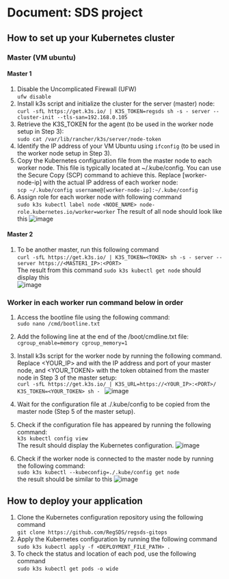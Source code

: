# Document: SDS project
## How to set up your Kubernetes cluster
### Master (VM ubuntu)
#### Master 1
1. Disable the Uncomplicated Firewall (UFW)  
	``ufw disable``
2. Install k3s script and initialize the cluster for the server (master) node:  
  ``curl -sfL https://get.k3s.io/ | K3S_TOKEN=regsds sh -s - server --cluster-init --tls-san=192.168.0.105 ``
3. Retrieve the K3S_TOKEN for the agent (to be used in the worker node setup in Step 3):  
``sudo cat /var/lib/rancher/k3s/server/node-token``
4. Identify the IP address of your VM Ubuntu using ``ifconfig`` (to be used in the worker node setup in Step 3).
5. Copy the Kubernetes configuration file from the master node to each worker node. This file is typically located at ~/.kube/config. You can use the Secure Copy (SCP) command to achieve this. Replace [worker-node-ip] with the actual IP address of each worker node:  
``scp ~/.kube/config username@[worker-node-ip]:~/.kube/config``
6. Assign role for each worker node with following command  
``sudo k3s kubectl label node <NODE_NAME> node-role.kubernetes.io/worker=worker``
The result of all node should look like this
![image](https://github.com/RegSDS/regsds-gitops/assets/77723734/27e554ee-b2bc-469b-8ced-70a2397ae02b)

#### Master 2 
1. To be another master, run this following command  
``curl -sfL https://get.k3s.io/ | K3S_TOKEN=<TOKEN> sh -s - server --server https://<MASTER1_IP>:<PORT>``  
The result from this command ``sudo k3s kubectl get node``  should display this  
![image](https://github.com/RegSDS/regsds-gitops/assets/77723734/6e01ee98-261f-43c3-856e-41408f8a7ffb)


### Worker in each worker run command below in order
1. Access the bootline file using the following command:  
``sudo nano /cmd/bootline.txt``
2. Add the following line at the end of the /boot/cmdline.txt file:  
``cgroup_enable=memory cgroup_memory=1``   
3. Install k3s script for the worker node by running the following command. Replace <YOUR_IP> and <PORT> with the IP address and port of your master node, and <YOUR_TOKEN> with the token obtained from the master node in Step 3 of the master setup:  
``curl -sfL https://get.k3s.io/ | K3S_URL=https://<YOUR_IP>:<PORT>/ K3S_TOKEN=<YOUR_TOKEN> sh - ``
![image](https://github.com/RegSDS/regsds-gitops/assets/88878365/93d7e617-255a-4c69-9692-97f11c5c356a)

4. Wait for the configuration file at ./.kube/config to be copied from the master node (Step 5 of the master setup).  
5. Check if the configuration file has appeared by running the following command:  
``k3s kubectl config view``  
The result should display the Kubernetes configuration.
![image](https://github.com/RegSDS/regsds-gitops/assets/88878365/9b110ae6-964e-45c8-b698-5770db0e70fb)

6. Check if the worker node is connected to the master node by running the following command:  
``sudo k3s kubectl --kubeconfig=./.kube/config get node``  
the result should be similar to this
![image](https://github.com/RegSDS/regsds-gitops/assets/77723734/38a9736c-dcb9-4d94-b97a-42df7c31635f)


## How to deploy your application
1. Clone the Kubernetes configuration repository using the following command  
`git clone https://github.com/RegSDS/regsds-gitops`
2. Apply the Kubernetes configuration by running the following command  
`sudo k3s kubectl apply -f <DEPLOYMENT_FILE_PATH> .`
3. To check the status and location of each pod, use the following command  
`sudo k3s kubectl get pods -o wide`

